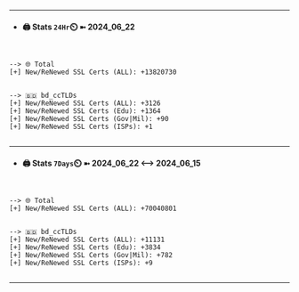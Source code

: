 

---
- #### 🖨️ **Stats** `24Hr`⏲️ ➼ 2024_06_22
```console


--> 🌐 Total
[+] New/ReNewed SSL Certs (ALL): +13820730


--> 🇧🇩 bd_ccTLDs
[+] New/ReNewed SSL Certs (ALL): +3126
[+] New/ReNewed SSL Certs (Edu): +1364
[+] New/ReNewed SSL Certs (Gov|Mil): +90
[+] New/ReNewed SSL Certs (ISPs): +1


```

---
- #### 🖨️ **Stats** `7Days`⏲️ ➼ 2024_06_22 <--> 2024_06_15
```console


--> 🌐 Total
[+] New/ReNewed SSL Certs (ALL): +70040801


--> 🇧🇩 bd_ccTLDs
[+] New/ReNewed SSL Certs (ALL): +11131
[+] New/ReNewed SSL Certs (Edu): +3834
[+] New/ReNewed SSL Certs (Gov|Mil): +782
[+] New/ReNewed SSL Certs (ISPs): +9


```

---

